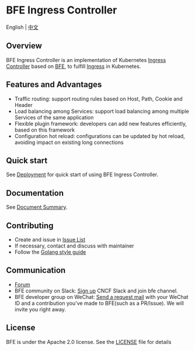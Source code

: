 # BFE Ingress Controller

English | [中文](README-CN.md)

## Overview

BFE Ingress Controller is an implementation of Kubernetes [Ingress Controller][] based on [BFE][], to fulfill [Ingress][] in Kubernetes.

## Features and Advantages

- Traffic routing: support routing rules based on Host, Path, Cookie and Header
- Load balancing among Services: support load balancing among multiple Services of the same application
- Flexible plugin framework: developers can add new features efficiently, based on this framework
- Configuration hot reload: configurations can be updated by hot reload, avoiding impact on existing long connections

## Quick start

See [Deployment](docs/en_us/deployment.md) for quick start of using BFE Ingress Controller.

## Documentation
See [Document Summary](docs/en_us/SUMMARY.md).

## Contributing
- Create and issue in [Issue List](https://github.com/bfenetworks/ingress-bfe/issues)
- If necessary, contact and discuss with maintainer
- Follow the [Golang style guide](https://github.com/golang/go/wiki/Style)

## Communication

- [Forum](https://github.com/bfenetworks/ingress-bfe/discussions)
- BFE community on Slack: [Sign up](https://slack.cncf.io/) CNCF Slack and join bfe channel.
- BFE developer group on WeChat: [Send a request mail](mailto:iyangsj@gmail.com) with your WeChat ID and a contribution you've made to BFE(such as a PR/Issue). We will invite you right away.

## License

BFE is under the Apache 2.0 license. See the [LICENSE](https://github.com/bfenetworks/ingress-bfe/blob/master/LICENSE) file for details

[Ingress Controller]: https://kubernetes.io/docs/concepts/services-networking/ingress-controllers/ "Kubernetes"
[Ingress]: https://kubernetes.io/docs/concepts/services-networking/ingress/ "Kubernetes"
[BFE]: https://github.com/bfenetworks/bfe "Github"
